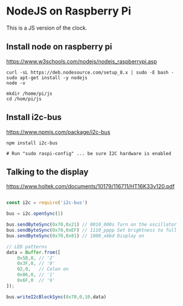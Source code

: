 # NodeJS on Raspberry Pi

This is a JS version of the clock.

## Install node on raspberry pi

https://www.w3schools.com/nodejs/nodejs_raspberrypi.asp

```
curl -sL https://deb.nodesource.com/setup_8.x | sudo -E bash -
sudo apt-get install -y nodejs
node -v

mkdir /home/pi/js
cd /hom/pi/js
```

## Install i2c-bus

https://www.npmjs.com/package/i2c-bus

```
npm install i2c-bus

# Run "sudo raspi-config" ... be sure I2C hardware is enabled 

```

## Talking to the display

https://www.holtek.com/documents/10179/116711/HT16K33v120.pdf

```js

const i2c = require('i2c-bus')

bus = i2c.openSync(1)

bus.sendByteSync(0x70,0x21) // 0010_000s Turn on the oscillator
bus.sendByteSync(0x70,0xEF) // 1110_pppp Set brightness to full
bus.sendByteSync(0x70,0x81) // 1000_xbbd Display on

// LED patterns
data = Buffer.from([
	0x5B,0, // '2'
	0x3F,0, // '0'
	02,0,   // Colon on
	0x06,0, // '1'
	0x6F,0  // '9'
]);

bus.writeI2cBlockSync(0x70,0,10,data)
```
